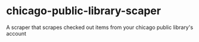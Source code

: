 # chicago-public-library-scaper
A scraper that scrapes checked out items from your chicago public library's account

